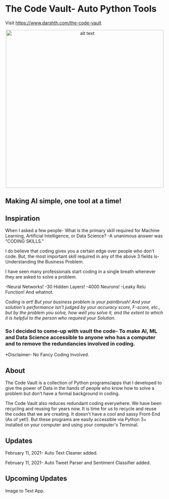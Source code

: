 # The Code Vault- Auto Python Tools
Visit https://www.darshth.com/the-code-vault

<p align="center">
<img src="https://github.com/darshth/Vault-The-Code/blob/main/AutoCleaner/images/def():-logos_transparent.png" alt="alt text" width="500" height="500">
  </p>

## Making AI simple, one tool at a time!

## Inspiration

When I asked a few people- What is the primary skill required for Machine Learning, Artificial Intelligence, or Data Science?
-A unanimous answer was “CODING SKILLS."

I do believe that coding gives you a certain edge over people who don't code. 
But, the most important skill required in any of the above 3 fields is- Understanding the Business Problem.

I have seen many professionals start coding in a single breath whenever they are asked to solve a problem.

-Neural Networks!
-30 Hidden Layers!
-4000 Neurons!
-Leaky Relu Function! And whatnot.

*Coding is art! But your business problem is your paintbrush! And your solution's performance isn't judged by your accuracy score, F-score, etc., but by the problem you solve, how well you solve it, and the extent to which it is helpful to the person who required your Solution.*

### So I decided to come-up with vault the code- To make AI, ML and Data Science accessible to anyone who has a computer and to remove the redundancies involved in coding.
*Disclaimer- No Fancy Coding Involved.

## About

The Code Vault is a collection of Python programs/apps that I developed to give the power of Data in the hands of people who know how to solve a problem but don’t have a formal background in coding. 

The Code Vault also reduces redundant coding everywhere. We have been recycling and reusing for years now. It is time for us to recycle and reuse the codes that we are creating. It doesn't have a cool and sassy Front-End (As of yet!). But these programs are easily accessible via Python 3+ installed on your computer and using your computer's Terminal.

## Updates
February 11, 2021- Auto Text Cleaner added.

February 11, 2021- Auto Tweet Parser and Sentiment Classifier added.

## Upcoming Updates
Image to Text App.
